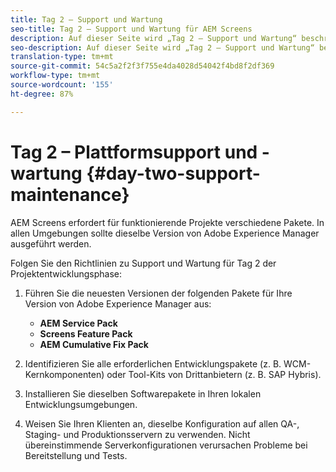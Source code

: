 ```yaml
---
title: Tag 2 – Support und Wartung
seo-title: Tag 2 – Support und Wartung für AEM Screens
description: Auf dieser Seite wird „Tag 2 – Support und Wartung“ beschrieben.
seo-description: Auf dieser Seite wird „Tag 2 – Support und Wartung“ beschrieben.
translation-type: tm+mt
source-git-commit: 54c5a2f2f3f755e4da4028d54042f4bd8f2df369
workflow-type: tm+mt
source-wordcount: '155'
ht-degree: 87%

---
```



# Tag 2 – Plattformsupport und -wartung {#day-two-support-maintenance}

AEM Screens erfordert für funktionierende Projekte verschiedene Pakete. In allen Umgebungen sollte dieselbe Version von Adobe Experience Manager ausgeführt werden.

Folgen Sie den Richtlinien zu Support und Wartung für Tag 2 der Projektentwicklungsphase:

1. Führen Sie die neuesten Versionen der folgenden Pakete für Ihre Version von Adobe Experience Manager aus:

   * **AEM Service Pack**
   * **Screens Feature Pack**
   * **AEM Cumulative Fix Pack**

1. Identifizieren Sie alle erforderlichen Entwicklungspakete (z. B. WCM-Kernkomponenten) oder Tool-Kits von Drittanbietern (z. B. SAP Hybris).

1. Installieren Sie dieselben Softwarepakete in Ihren lokalen Entwicklungsumgebungen.

1. Weisen Sie Ihren Klienten an, dieselbe Konfiguration auf allen QA-, Staging- und Produktionsservern zu verwenden. Nicht übereinstimmende Serverkonfigurationen verursachen Probleme bei Bereitstellung und Tests.
